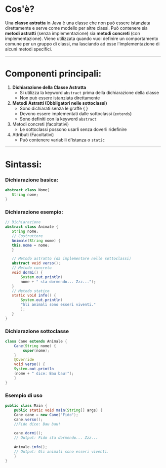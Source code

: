 # **Cos'è?** 
Una **classe astratta** in Java è una classe che non può essere istanziata direttamente e serve come modello per altre classi. Può contenere sia **metodi astratti** (senza implementazione) sia **metodi concreti** (con implementazione). Viene utilizzata quando vuoi definire un comportamento comune per un gruppo di classi, ma lasciando ad esse l'implementazione di alcuni metodi specifici.

---
# **Componenti principali:**
1. **Dichiarazione della Classe Astratta**
	- Si utilizza la keyword `abstract` prima della dichiarazione della classe
	- Non può essere istanziata direttamente
2. **Metodi Astratti (Obbligatori nelle sottoclassi)**
	- Sono dichiarati senza le graffe { }
	- Devono essere implementati dalle sottoclassi (`extends`)
	- Sono definiti con la keyword `abstract`
3. Metodi concreti  (facoltativi)
	- Le sottoclassi possono usarli senza doverli ridefinire
4. Attributi (Facoltativi)
	- Può contenere variabili d'istanza o `static`
 ---
# **Sintassi:**
### Dichiarazione basica:
 ````Java
abstract class Nome{
	String nome;
}
  ````

### Dichiarazione esempio:
 ````Java
// Dichiarazione
abstract class Animale { 
	String nome; 
	// Costruttore 
	Animale(String nome) { 
	this.nome = nome; 
	}

	// Metodo astratto (da implementare nelle sottoclassi)
	abstract void verso(); 
	// Metodo concreto 
	void dormi() { 
		System.out.println(
		nome + " sta dormendo... Zzz...");
	} 
	// Metodo statico 
	static void info() { 
		System.out.println(
		"Gli animali sono esseri viventi."
		);
	} 
}
````

### Dichiarazione sottoclasse 
````java
class Cane extends Animale { 
	Cane(String nome) { 
		super(nome); 
	} 
	@Override 
	void verso() { 
	System.out.println
	(nome + " dice: Bau bau!");
	} 
}
````
### Esempio di uso
````java
public class Main { 
	public static void main(String[] args) { 
	Cane cane = new Cane("Fido"); 
	cane.verso(); 
	//Fido dice: Bau bau!
	
	cane.dormi(); 
	// Output: Fido sta dormendo... Zzz... 
	
	Animale.info(); 
	// Output: Gli animali sono esseri viventi. 
	} 
}
````